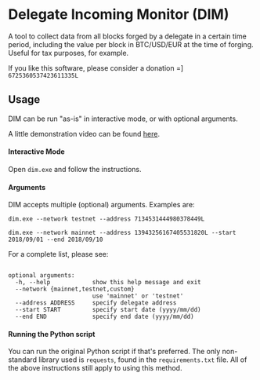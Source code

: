 # Delegate Incoming Monitor (DIM)
A tool to collect data from all blocks forged by a delegate in a certain time period, including the value per block in BTC/USD/EUR at the time of forging. Useful for tax purposes, for example.

If you like this software, please consider a donation =] `6725360537423611335L`

## Usage
DIM can be run "as-is" in interactive mode, or with optional arguments.

A little demonstration video can be found [here](https://www.youtube.com/watch?v=mW54ZHsf-SU).

#### Interactive Mode
Open `dim.exe` and follow the instructions.

#### Arguments
DIM accepts multiple (optional) arguments. Examples are:

`dim.exe --network testnet --address 7134531444980378449L`

`dim.exe --network mainnet --address 13943256167405531820L --start 2018/09/01 --end 2018/09/10`

For a complete list, please see:
``` .\dim.exe -h

optional arguments:
  -h, --help            show this help message and exit
  --network {mainnet,testnet,custom}
                        use 'mainnet' or 'testnet'
  --address ADDRESS     specify delegate address
  --start START         specify start date (yyyy/mm/dd)
  --end END             specify end date (yyyy/mm/dd)
```  
#### Running the Python script
You can run the original Python script if that's preferred. The only non-standard library used is `requests`, found in the `requirements.txt` file. All of the above instructions still apply to using this method.
